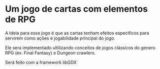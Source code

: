 # Um jogo de cartas com elementos de RPG

A ideia para esse jogo é que as cartas tenham efeitos especificos para servirem como ações e jogabilidade principal do jogo. 

Ele sera implementado ultilizando conceitos de jogos clássicos do genero RPG (ex. Final Fantasy) e Dungeon crawlers.

Será feito com a framework libGDX